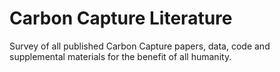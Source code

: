 # Carbon Capture Literature

Survey of all published Carbon Capture papers, data, code and supplemental materials for the benefit of all humanity.
